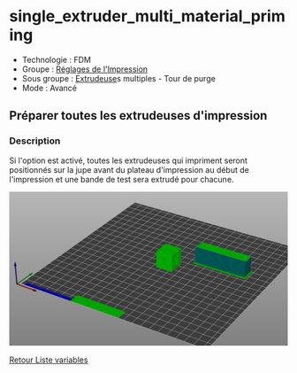 # single_extruder_multi_material_priming

* Technologie : FDM
* Groupe : [Réglages de l'Impression](../print_settings/print_settings.md)
* Sous groupe : [Extrudeuse](../printer_settings/printer_settings.md#extrudeuse)s multiples - Tour de purge
* Mode : Avancé

## Préparer toutes les extrudeuses d'impression

### Description

Si l'option est activé, toutes les extrudeuses qui impriment seront positionnés sur la jupe avant du plateau d'impression au début de l'impression et une bande de test sera extrudé pour chacune.

![Image : Préparation des extrudeuses activée](./images/single_extruder_multi_material_priming/136.png)

[Retour Liste variables](variable_list.md)